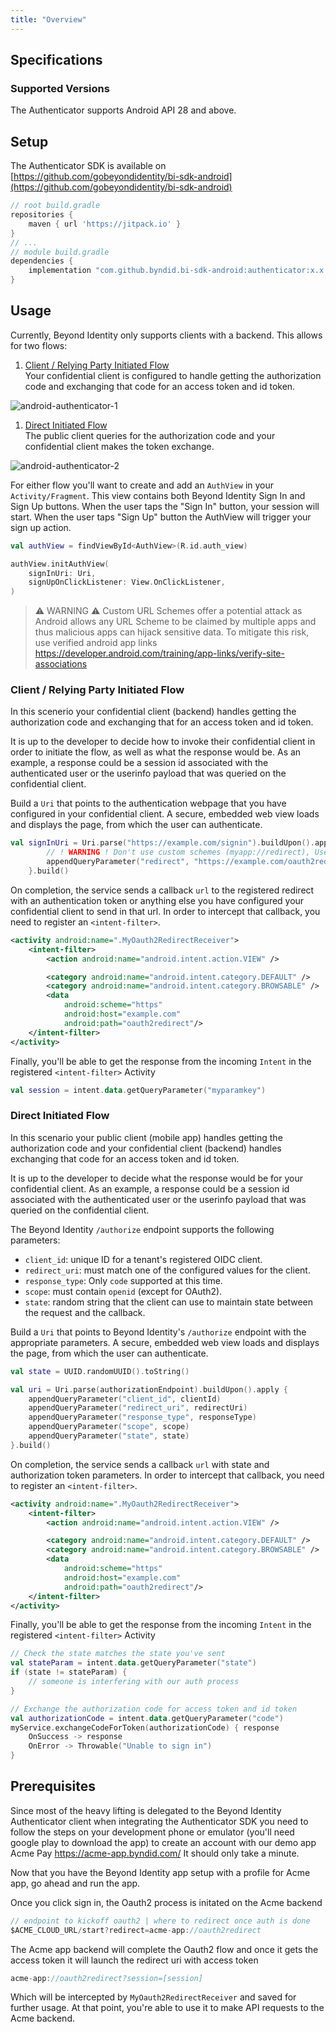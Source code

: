 ```yaml
---
title: "Overview"
---
```


## Specifications
### Supported Versions

The Authenticator supports Android API 28 and above.

## Setup

The Authenticator SDK is available on [https://github.com/gobeyondidentity/bi-sdk-android](https://github.com/gobeyondidentity/bi-sdk-android)

```groovy
// root build.gradle
repositories {
    maven { url 'https://jitpack.io' }
}
// ...
// module build.gradle
dependencies {
    implementation "com.github.byndid.bi-sdk-android:authenticator:x.x.x"
}
```

## Usage

Currently, Beyond Identity only supports clients with a backend. This allows for two flows:

1. [Client / Relying Party Initiated Flow](#client--relying-party-initiated-flow)  
   Your confidential client is configured to handle getting the authorization code and exchanging that code for an access token and id token.


![android-authenticator-1](../../images/android-authenticator-1.png)


1. [Direct Initiated Flow](#direct-initiated-flow)  
   The public client queries for the authorization code and your confidential client makes the token exchange.


![android-authenticator-2](../../images/android-authenticator-2.png)

For either flow you'll want to create and add an `AuthView` in your `Activity/Fragment`. This view contains both Beyond Identity Sign In and Sign Up buttons.
When the user taps the "Sign In" button, your session will start. When the user taps "Sign Up" button the AuthView will trigger your sign up action.

```kotlin
val authView = findViewById<AuthView>(R.id.auth_view)

authView.initAuthView(
    signInUri: Uri,
    signUpOnClickListener: View.OnClickListener,
)
```

> :warning: WARNING :warning:
> Custom URL Schemes offer a potential attack as Android allows any URL Scheme to
> be claimed by multiple apps and thus malicious apps can hijack sensitive data.
> To mitigate this risk, use verified android app links https://developer.android.com/training/app-links/verify-site-associations

### Client / Relying Party Initiated Flow

In this scenerio your confidential client (backend) handles getting the authorization code and exchanging that for an access token and id token.

It is up to the developer to decide how to invoke their confidential client in order to initiate the flow, as well as what the response would be. As an example, a response could be a session id associated with the authenticated user or the userinfo payload that was queried on the confidential client.

Build a `Uri` that points to the authentication webpage that you have configured in your confidential client. A secure, embedded web view loads and displays the page, from which the user can authenticate.

```kotlin
val signInUri = Uri.parse("https://example.com/signin").buildUpon().apply {
        // ! WARNING ! Don't use custom schemes (myapp://redirect), Use verified app links for your domain (https://yourdomain.com)
        appendQueryParameter("redirect", "https://example.com/oauth2redirect")
    }.build()
```

On completion, the service sends a callback `url` to the registered redirect with an authentication token or anything else you have configured your confidential client to send in that url. In order to intercept that callback, you need to register an `<intent-filter>`.

```xml
<activity android:name=".MyOauth2RedirectReceiver">
    <intent-filter>
        <action android:name="android.intent.action.VIEW" />

        <category android:name="android.intent.category.DEFAULT" />
        <category android:name="android.intent.category.BROWSABLE" />
        <data
            android:scheme="https"
            android:host="example.com"
            android:path="oauth2redirect"/>
    </intent-filter>
</activity>
```

Finally, you'll be able to get the response from the incoming `Intent` in the registered `<intent-filter>` Activity

```kotlin
val session = intent.data.getQueryParameter("myparamkey")
```

### Direct Initiated Flow

In this scenario your public client (mobile app) handles getting the authorization code and your confidential client (backend) handles exchanging that code for an access token and id token.

It is up to the developer to decide what the response would be for your confidential client. As an example, a response could be a session id associated with the authenticated user or the userinfo payload that was queried on the confidential client.

The Beyond Identity `/authorize` endpoint supports the following parameters:

- `client_id`: unique ID for a tenant's registered OIDC client.
- `redirect_uri`: must match one of the configured values for the client.
- `response_type`: Only `code` supported at this time.
- `scope`: must contain `openid` (except for OAuth2).
- `state`: random string that the client can use to maintain state between the request and the callback.

Build a `Uri` that points to Beyond Identity's `/authorize` endpoint with the appropriate parameters. A secure, embedded web view loads and displays the page, from which the user can authenticate.

```kotlin
val state = UUID.randomUUID().toString()

val uri = Uri.parse(authorizationEndpoint).buildUpon().apply {
    appendQueryParameter("client_id", clientId)
    appendQueryParameter("redirect_uri", redirectUri)
    appendQueryParameter("response_type", responseType)
    appendQueryParameter("scope", scope)
    appendQueryParameter("state", state)
}.build()
```

On completion, the service sends a callback `url` with state and authorization token parameters. In order to intercept that callback, you need to register an `<intent-filter>`.

```xml
<activity android:name=".MyOauth2RedirectReceiver">
    <intent-filter>
        <action android:name="android.intent.action.VIEW" />

        <category android:name="android.intent.category.DEFAULT" />
        <category android:name="android.intent.category.BROWSABLE" />
        <data
            android:scheme="https"
            android:host="example.com"
            android:path="oauth2redirect"/>
    </intent-filter>
</activity>
```

Finally, you'll be able to get the response from the incoming `Intent` in the registered `<intent-filter>` Activity

```kotlin
// Check the state matches the state you've sent
val stateParam = intent.data.getQueryParameter("state")
if (state != stateParam) {
    // someone is interfering with our auth process
}

// Exchange the authorization code for access token and id token
val authorizationCode = intent.data.getQueryParameter("code")
myService.exchangeCodeForToken(authorizationCode) { response
    OnSuccess -> response
    OnError -> Throwable("Unable to sign in")
}
```

## Prerequisites

Since most of the heavy lifting is delegated to the Beyond Identity Authenticator client when integrating the Authenticator SDK you need to follow the steps on your development phone or emulator (you'll need google play to download the app) to create an account with our demo app Acme Pay https://acme-app.byndid.com/
It should only take a minute.

Now that you have the Beyond Identity app setup with a profile for Acme app, go ahead and run the app.

Once you click sign in, the Oauth2 process is initated on the Acme backend

```kotlin
// endpoint to kickoff oauth2 | where to redirect once auth is done
$ACME_CLOUD_URL/start?redirect=acme-app://oauth2redirect
```

The Acme app backend will complete the Oauth2 flow and once it gets the access token it will launch the redirect uri with access token

```kotlin
acme-app://oauth2redirect?session=[session]
```

Which will be intercepted by `MyOauth2RedirectReceiver` and saved for further usage. At that point, you're able to use it to make API requests to the Acme backend.